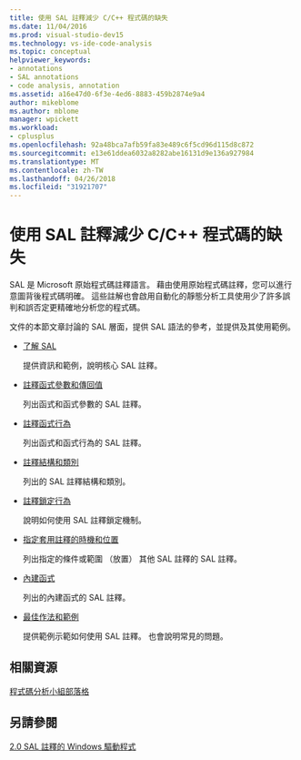 ```yaml
---
title: 使用 SAL 註釋減少 C/C++ 程式碼的缺失
ms.date: 11/04/2016
ms.prod: visual-studio-dev15
ms.technology: vs-ide-code-analysis
ms.topic: conceptual
helpviewer_keywords:
- annotations
- SAL annotations
- code analysis, annotation
ms.assetid: a16e47d0-6f3e-4ed6-8883-459b2874e9a4
author: mikeblome
ms.author: mblome
manager: wpickett
ms.workload:
- cplusplus
ms.openlocfilehash: 92a48bca7afb59fa83e489c6f5cd96d115d8c872
ms.sourcegitcommit: e13e61ddea6032a8282abe16131d9e136a927984
ms.translationtype: MT
ms.contentlocale: zh-TW
ms.lasthandoff: 04/26/2018
ms.locfileid: "31921707"
---
```

# <a name="using-sal-annotations-to-reduce-cc-code-defects"></a>使用 SAL 註釋減少 C/C++ 程式碼的缺失
SAL 是 Microsoft 原始程式碼註釋語言。 藉由使用原始程式碼註釋，您可以進行意圖背後程式碼明確。 這些註解也會啟用自動化的靜態分析工具使用少了許多誤判和誤否定更精確地分析您的程式碼。

 文件的本節文章討論的 SAL 層面，提供 SAL 語法的參考，並提供及其使用範例。

-   [了解 SAL](../code-quality/understanding-sal.md)

     提供資訊和範例，說明核心 SAL 註釋。

-   [註釋函式參數和傳回值](../code-quality/annotating-function-parameters-and-return-values.md)

     列出函式和函式參數的 SAL 註釋。

-   [註釋函式行為](../code-quality/annotating-function-behavior.md)

     列出函式和函式行為的 SAL 註釋。

-   [註釋結構和類別](../code-quality/annotating-structs-and-classes.md)

     列出的 SAL 註釋結構和類別。

-   [註釋鎖定行為](../code-quality/annotating-locking-behavior.md)

     說明如何使用 SAL 註釋鎖定機制。

-   [指定套用註釋的時機和位置](../code-quality/specifying-when-and-where-an-annotation-applies.md)

     列出指定的條件或範圍 （放置） 其他 SAL 註釋的 SAL 註釋。

-   [內建函式](../code-quality/intrinsic-functions.md)

     列出的內建函式的 SAL 註釋。

-   [最佳作法和範例](../code-quality/best-practices-and-examples-sal.md)

     提供範例示範如何使用 SAL 註釋。 也會說明常見的問題。

## <a name="related-resources"></a>相關資源
 [程式碼分析小組部落格](http://go.microsoft.com/fwlink/?LinkId=251197)

## <a name="see-also"></a>另請參閱
 [2.0 SAL 註釋的 Windows 驅動程式](http://go.microsoft.com/fwlink/?LinkId=250979)